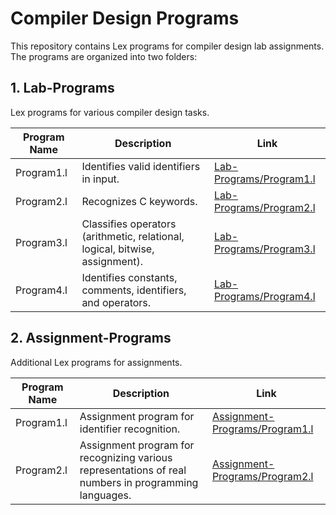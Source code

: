 # Compiler Design Programs

This repository contains Lex programs for compiler design lab assignments. The programs are organized into two folders:

## 1. Lab-Programs

Lex programs for various compiler design tasks.

| Program Name | Description | Link |
|--------------|-------------|------|
| Program1.l   | Identifies valid identifiers in input. | [Lab-Programs/Program1.l](Lab-Programs/Program1.l) |
| Program2.l   | Recognizes C keywords. | [Lab-Programs/Program2.l](Lab-Programs/Program2.l) |
| Program3.l   | Classifies operators (arithmetic, relational, logical, bitwise, assignment). | [Lab-Programs/Program3.l](Lab-Programs/Program3.l) |
| Program4.l   | Identifies constants, comments, identifiers, and operators. | [Lab-Programs/Program4.l](Lab-Programs/Program4.l) |

## 2. Assignment-Programs

Additional Lex programs for assignments.

| Program Name | Description | Link |
|--------------|-------------|------|
| Program1.l   | Assignment program for identifier recognition. | [Assignment-Programs/Program1.l](Assignment-Programs/Program1.l) |
| Program2.l   | Assignment program for recognizing various representations of real numbers in programming languages. | [Assignment-Programs/Program2.l](Assignment-Programs/Program2.l) |

